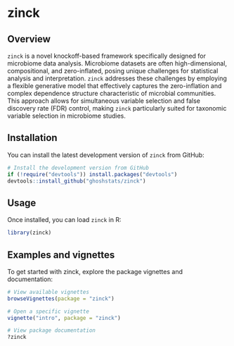 # zinck

## Overview
`zinck` is a novel knockoff-based framework specifically designed for microbiome data analysis. Microbiome datasets are often high-dimensional, compositional, and zero-inflated, posing unique challenges for statistical analysis and interpretation. `zinck` addresses these challenges by employing a flexible generative model that effectively captures the zero-inflation and complex dependence structure characteristic of microbial communities. This approach allows for simultaneous variable selection and false discovery rate (FDR) control, making `zinck` particularly suited for taxonomic variable selection in microbiome studies. 

## Installation

You can install the latest development version of `zinck` from GitHub:

```r
# Install the development version from GitHub
if (!require("devtools")) install.packages("devtools")
devtools::install_github("ghoshstats/zinck")
```
## Usage

Once installed, you can load `zinck` in R:

```r
library(zinck)
```

## Examples and vignettes

To get started with zinck, explore the package vignettes and documentation:

```r
# View available vignettes
browseVignettes(package = "zinck")

# Open a specific vignette
vignette("intro", package = "zinck")

# View package documentation
?zinck
```


